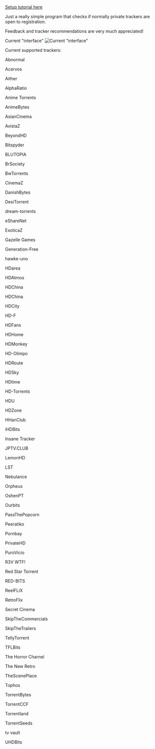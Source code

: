 [Setup tutorial here](https://github.com/NDDDDDDDDD/TrackerChecker/wiki/Setup#tutorial)

Just a really simple program that checks if normally private trackers are open to registration.

Feedback and tracker recommendations are very much appreciated!

Current "interface"
![Current "interface"](https://user-images.githubusercontent.com/102587802/202519585-80404d89-af02-4059-9eda-77d309d02c72.png)

Current supported trackers:

Abnormal

Acervos

Aither

AlphaRatio

Anime Torrents

AnimeBytes

AsianCinema

AvistaZ

BeyondHD

Bitspyder

BLUTOPIA

BrSociety

BwTorrents

CinemaZ

DanishBytes

DesiTorrent

dream-torrents

eShareNet

ExoticaZ

Gazelle Games

Generation-Free

hawke-uno

HDarea

HDAtmos

HDChina

HDChina

HDCity

HD-F

HDFans

HDHome

HDMonkey

HD-Olimpo

HDRoute

HDSky

HDtime

HD-Torrents

HDU

HDZone

HHanClub

iHDBits

Insane Tracker

JPTV.CLUB

LemonHD

LST

Nebulance

Orpheus

OshenPT

Ourbits

PassThePopcorn

Peeratiko

Pornbay

PrivateHD

PuroVicio

R3V WTF!

Red Star Torrent

RED-BITS

ReelFLiX

RetroFlix

Secret Cinema

SkipTheCommercials

SkipTheTrailers

TellyTorrent

TFLBits

The Horror Charnel

The New Retro

TheScenePlace

Tophos

TorrentBytes

TorrentCCF

Torrentland

TorrentSeeds

tv vault

UHDBits
